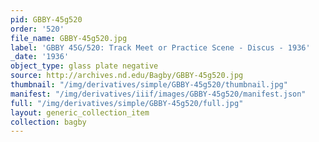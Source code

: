 ```yaml
---
pid: GBBY-45g520
order: '520'
file_name: GBBY-45g520.jpg
label: 'GBBY 45G/520: Track Meet or Practice Scene - Discus - 1936'
_date: '1936'
object_type: glass plate negative
source: http://archives.nd.edu/Bagby/GBBY-45g520.jpg
thumbnail: "/img/derivatives/simple/GBBY-45g520/thumbnail.jpg"
manifest: "/img/derivatives/iiif/images/GBBY-45g520/manifest.json"
full: "/img/derivatives/simple/GBBY-45g520/full.jpg"
layout: generic_collection_item
collection: bagby
---
```

